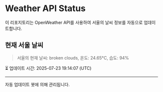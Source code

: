
# Weather API Status

이 리포지토리는 OpenWeather API를 사용하여 서울의 날씨 정보를 자동으로 업데이트합니다.

## 현재 서울 날씨
> 서울의 현재 날씨: broken clouds, 온도: 24.65°C, 습도: 94%

⏳ 업데이트 시간: 2025-07-23 19:14:07 (UTC)

---
자동 업데이트 봇에 의해 관리됩니다.
